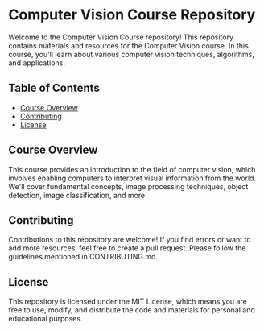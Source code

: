 # Computer Vision Course Repository

Welcome to the Computer Vision Course repository! This repository contains materials and resources for the Computer Vision course. In this course, you'll learn about various computer vision techniques, algorithms, and applications.

## Table of Contents

- [Course Overview](#course-overview)
- [Contributing](#contributing)
- [License](#license)

## Course Overview

This course provides an introduction to the field of computer vision, which involves enabling computers to interpret visual information from the world. We'll cover fundamental concepts, image processing techniques, object detection, image classification, and more.

## Contributing

Contributions to this repository are welcome! If you find errors or want to add more resources, feel free to create a pull request. Please follow the guidelines mentioned in CONTRIBUTING.md.

## License

This repository is licensed under the MIT License, which means you are free to use, modify, and distribute the code and materials for personal and educational purposes.


